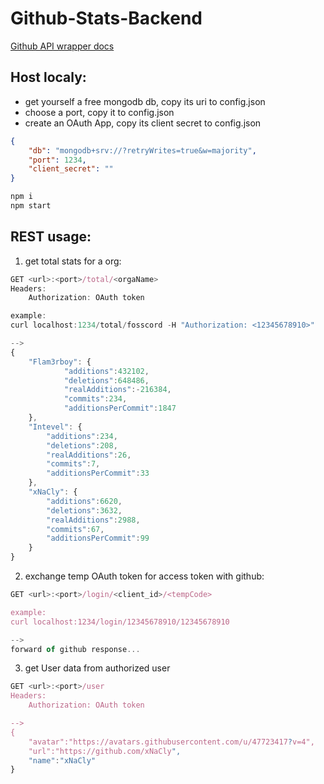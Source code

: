 # Github-Stats-Backend

[Github API wrapper docs](./github/README.md)

## Host localy:

-   get yourself a free mongodb db, copy its uri to config.json
-   choose a port, copy it to config.json
-   create an OAuth App, copy its client secret to config.json

```json
{
	"db": "mongodb+srv://?retryWrites=true&w=majority",
	"port": 1234,
	"client_secret": ""
}
```

```bash
npm i
npm start
```

## REST usage:

1. get total stats for a org:

```js
GET <url>:<port>/total/<orgaName>
Headers:
	Authorization: OAuth token

example:
curl localhost:1234/total/fosscord -H "Authorization: <12345678910>"

-->
{
	"Flam3rboy": {
			"additions":432102,
			"deletions":648486,
			"realAdditions":-216384,
			"commits":234,
			"additionsPerCommit":1847
	},
	"Intevel": {
		"additions":234,
		"deletions":208,
		"realAdditions":26,
		"commits":7,
		"additionsPerCommit":33
	},
	"xNaCly": {
		"additions":6620,
		"deletions":3632,
		"realAdditions":2988,
		"commits":67,
		"additionsPerCommit":99
	}
}
```

2. exchange temp OAuth token for access token with github:

```js
GET <url>:<port>/login/<client_id>/<tempCode>

example:
curl localhost:1234/login/12345678910/12345678910

-->
forward of github response...
```

3. get User data from authorized user

```js
GET <url>:<port>/user
Headers:
	Authorization: OAuth token

-->
{
	"avatar":"https://avatars.githubusercontent.com/u/47723417?v=4",
	"url":"https://github.com/xNaCly",
	"name":"xNaCly"
}
```
